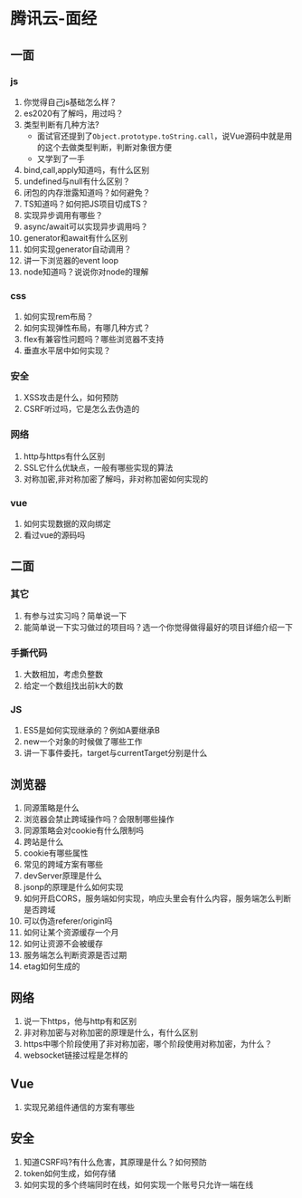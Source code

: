 # 腾讯云-面经

## 一面
###  js
1. 你觉得自己js基础怎么样？
2. es2020有了解吗，用过吗？
3. 类型判断有几种方法?
   * 面试官还提到了`Object.prototype.toString.call`，说Vue源码中就是用的这个去做类型判断，判断对象很方便
   * 又学到了一手
4. bind,call,apply知道吗，有什么区别
5. undefined与null有什么区别？
6. 闭包的内存泄露知道吗？如何避免？
7. TS知道吗？如何把JS项目切成TS？
8. 实现异步调用有哪些？
9. async/await可以实现异步调用吗？
10. generator和await有什么区别
11. 如何实现generator自动调用？
12. 讲一下浏览器的event loop
13. node知道吗？说说你对node的理解

###  css
1. 如何实现rem布局？
2. 如何实现弹性布局，有哪几种方式？
3. flex有兼容性问题吗？哪些浏览器不支持
4. 垂直水平居中如何实现？


###  安全
1. XSS攻击是什么，如何预防
2. CSRF听过吗，它是怎么去伪造的


###  网络
1. http与https有什么区别
2. SSL它什么优缺点，一般有哪些实现的算法
3. 对称加密,非对称加密了解吗，非对称加密如何实现的

###  vue
1. 如何实现数据的双向绑定
2. 看过vue的源码吗

## 二面
### 其它
1. 有参与过实习吗？简单说一下
2. 能简单说一下实习做过的项目吗？选一个你觉得做得最好的项目详细介绍一下

### 手撕代码
1. 大数相加，考虑负整数
2. 给定一个数组找出前k大的数

### JS
1. ES5是如何实现继承的？例如A要继承B
2. new一个对象的时候做了哪些工作
3. 讲一下事件委托，target与currentTarget分别是什么


## 浏览器
1. 同源策略是什么
2. 浏览器会禁止跨域操作吗？会限制哪些操作
3. 同源策略会对cookie有什么限制吗
4. 跨站是什么
5. cookie有哪些属性
6. 常见的跨域方案有哪些
7. devServer原理是什么
8. jsonp的原理是什么如何实现
9. 如何开启CORS，服务端如何实现，响应头里会有什么内容，服务端怎么判断是否跨域
10. 可以伪造referer/origin吗
11. 如何让某个资源缓存一个月
12. 如何让资源不会被缓存
13. 服务端怎么判断资源是否过期
14. etag如何生成的

## 网络
1. 说一下https，他与http有和区别
2. 非对称加密与对称加密的原理是什么，有什么区别
3. https中哪个阶段使用了非对称加密，哪个阶段使用对称加密，为什么？
4. websocket链接过程是怎样的

## Vue
1. 实现兄弟组件通信的方案有哪些

## 安全
1. 知道CSRF吗?有什么危害，其原理是什么？如何预防
2. token如何生成，如何存储
3. 如何实现的多个终端同时在线，如何实现一个账号只允许一端在线